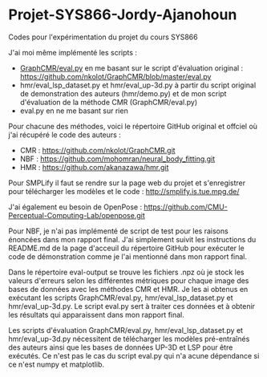 # Projet-SYS866-Jordy-Ajanohoun
Codes pour l'expérimentation du projet du cours SYS866

J'ai moi même implémenté les scripts :
- [GraphCMR/eval.py](GaphCMR/eval.py) en me basant sur le script d'évaluation original : https://github.com/nkolot/GraphCMR/blob/master/eval.py
- hmr/eval_lsp_dataset.py et hmr/eval_up-3d.py à partir du script original de demonstration des auteurs (hmr/demo.py) et de mon script d'évaluation de la méthode CMR (GraphCMR/eval.py)
- eval.py en ne me basant sur rien

Pour chacune des méthodes, voici le répertoire GitHub original et offciel où j'ai récupéré le code des auteurs :
- CMR : https://github.com/nkolot/GraphCMR.git
- NBF : https://github.com/mohomran/neural_body_fitting.git
- HMR : https://github.com/akanazawa/hmr.git


Pour SMPLify il faut se rendre sur la page web du projet et s'enregistrer pour télécharger les modèles et le code : http://smplify.is.tue.mpg.de/

J'ai également eu besoin de OpenPose : https://github.com/CMU-Perceptual-Computing-Lab/openpose.git

Pour NBF, je n'ai pas implémenté de script de test pour les raisons énoncées dans mon rapport final. J'ai simplement suivit les instructions du README.md de la page d'acceuil du répertoire GitHub pour exécuter le code de démonstration comme je l'ai mentionné dans mon rapport final.

Dans le répertoire eval-output se trouve les fichiers .npz où je stock les valeurs d'erreurs selon les différentes métriques pour chaque image des bases de données avec les méthodes CMR et HMR. Je les ai obtenus en exécutant les scripts GraphCMR/eval.py, hmr/eval_lsp_dataset.py et hmr/eval_up-3d.py.
Le script eval.py sert à traiter ces données et à obtenir les résultats qui apparaissent dans mon rapport final.

Les scripts d'évaluation GraphCMR/eval.py, hmr/eval_lsp_dataset.py et hmr/eval_up-3d.py nécessitent de télécharger les modèles pré-entraînés des auteurs ainsi que les bases de données UP-3D et LSP pour être exécutés. Ce n'est pas le cas du script eval.py qui n'a acune dépendance si ce n'est numpy et matplotlib. 

